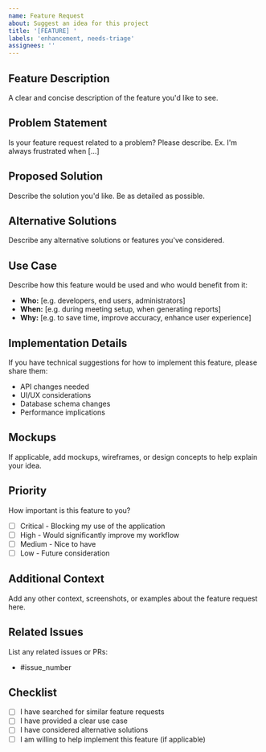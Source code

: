 ```yaml
---
name: Feature Request
about: Suggest an idea for this project
title: '[FEATURE] '
labels: 'enhancement, needs-triage'
assignees: ''
---
```


## Feature Description
A clear and concise description of the feature you'd like to see.

## Problem Statement
Is your feature request related to a problem? Please describe.
Ex. I'm always frustrated when [...]

## Proposed Solution
Describe the solution you'd like. Be as detailed as possible.

## Alternative Solutions
Describe any alternative solutions or features you've considered.

## Use Case
Describe how this feature would be used and who would benefit from it:
- **Who:** [e.g. developers, end users, administrators]
- **When:** [e.g. during meeting setup, when generating reports]
- **Why:** [e.g. to save time, improve accuracy, enhance user experience]

## Implementation Details
If you have technical suggestions for how to implement this feature, please share them:
- API changes needed
- UI/UX considerations
- Database schema changes
- Performance implications

## Mockups
If applicable, add mockups, wireframes, or design concepts to help explain your idea.

## Priority
How important is this feature to you?
- [ ] Critical - Blocking my use of the application
- [ ] High - Would significantly improve my workflow
- [ ] Medium - Nice to have
- [ ] Low - Future consideration

## Additional Context
Add any other context, screenshots, or examples about the feature request here.

## Related Issues
List any related issues or PRs:
- #issue_number

## Checklist
- [ ] I have searched for similar feature requests
- [ ] I have provided a clear use case
- [ ] I have considered alternative solutions
- [ ] I am willing to help implement this feature (if applicable)